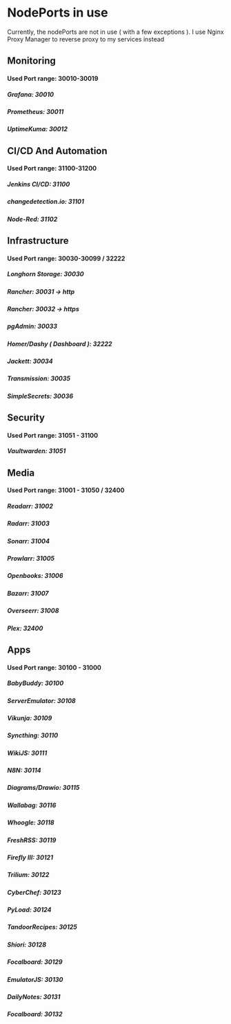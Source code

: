 # NodePorts in use

Currently, the nodePorts are not in use ( with a few exceptions ). I use Nginx Proxy Manager to reverse proxy to my services instead

## Monitoring
#### Used Port range: 30010-30019
##### Grafana: 30010
##### Prometheus: 30011
##### UptimeKuma: 30012

## CI/CD And Automation
#### Used Port range: 31100-31200
##### Jenkins CI/CD: 31100
##### changedetection.io: 31101
##### Node-Red: 31102

## Infrastructure
#### Used Port range: 30030-30099 / 32222
##### Longhorn Storage: 30030
##### Rancher: 30031 -> http
##### Rancher: 30032 -> https
##### pgAdmin: 30033
##### Homer/Dashy ( Dashboard ): 32222
##### Jackett: 30034
##### Transmission: 30035
##### SimpleSecrets: 30036

## Security
#### Used Port range: 31051 - 31100
##### Vaultwarden: 31051

## Media
#### Used Port range: 31001 - 31050 / 32400
##### Readarr: 31002
##### Radarr: 31003
##### Sonarr: 31004
##### Prowlarr: 31005
##### Openbooks: 31006
##### Bazarr: 31007
##### Overseerr: 31008
##### Plex: 32400

## Apps
#### Used Port range: 30100 - 31000
##### BabyBuddy: 30100
##### ServerEmulator: 30108
##### Vikunja: 30109
##### Syncthing: 30110
##### WikiJS: 30111
##### N8N: 30114
##### Diagrams/Drawio: 30115
##### Wallabag: 30116
##### Whoogle: 30118
##### FreshRSS: 30119
##### Firefly III: 30121
##### Trilium: 30122
##### CyberChef: 30123
##### PyLoad: 30124
##### TandoorRecipes: 30125
##### Shiori: 30128
##### Focalboard: 30129
##### EmulatorJS: 30130
##### DailyNotes: 30131
##### Focalboard: 30132
